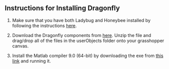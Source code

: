 ## Instructions for Installing Dragonfly

1. Make sure that you have both Ladybug and Honeybee installed by following the instructions [here](https://github.com/mostaphaRoudsari/ladybug/blob/master/resources/Installation_Instructions.md).

2. Download the Dragonfly components from [here](https://github.com/chriswmackey/Dragonfly/archive/master.zip). Unzip the file and drag/drop all of the files in the userObjects folder onto your grasshopper canvas.

3. Install the Matlab compiler 9.0 (64-bit) by downloading the exe from [this link](http://it.mathworks.com/products/compiler/mcr/?requestedDomain=uk.mathworks.com#) and running it.
